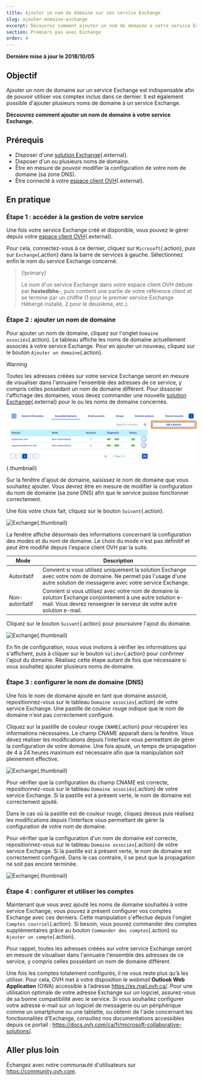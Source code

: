 ```yaml
---
title: Ajouter un nom de domaine sur son service Exchange
slug: ajouter-domaine-exchange
excerpt: Découvrez comment ajouter un nom de domaine à votre service Exchange
section: Premiers pas avec Exchange
order: 4
---
```


**Dernière mise à jour le 2018/10/05**

## Objectif

Ajouter un nom de domaine sur un service Exchange est indispensable afin de pouvoir utiliser vos comptes inclus dans ce dernier. Il est également possible d'ajouter plusieurs noms de domaine à un service Exchange. 

**Découvrez comment ajouter un nom de domaine à votre service Exchange.**

## Prérequis

- Disposer d'une [solution Exchange](https://www.ovh.com/ca/fr/emails/hosted-exchange/){.external}.
- Disposer d'un ou plusieurs noms de domaine.
- Être en mesure de pouvoir modifier la configuration de votre nom de domaine (sa zone DNS).
- Être connecté à votre [espace client OVH](https://ca.ovh.com/auth/?action=gotomanager&from=https://www.ovh.com/ca/fr/&ovhSubsidiary=qc){.external}.

## En pratique

### Étape 1 : accéder à la gestion de votre service

Une fois votre service Exchange créé et disponible, vous pouvez le gérer depuis votre [espace client OVH](https://ca.ovh.com/auth/?action=gotomanager&from=https://www.ovh.com/ca/fr/&ovhSubsidiary=qc){.external}.

Pour cela, connectez-vous à ce dernier, cliquez sur `Microsoft`{.action}, puis sur `Exchange`{.action} dans la barre de services à gauche. Sélectionnez enfin le nom du service Exchange concerné.

> [!primary]
>
> Le nom d'un service Exchange dans votre espace client OVH débute par **hostedbhs-**, puis contient une partie de votre référence client et se termine par un chiffre (1 pour le premier service Exchange Hébergé installé, 2 pour le deuxième, etc.).
>

### Étape 2 : ajouter un nom de domaine

Pour ajouter un nom de domaine, cliquez sur l'onglet `Domaine associés`{.action}. Le tableau affiche les noms de domaine actuellement associés à votre service Exchange. Pour en ajouter un nouveau, cliquez sur le bouton `Ajouter un domaine`{.action}.

> [!warning]
>
> Toutes les adresses créées sur votre service Exchange seront en mesure de visualiser dans l'annuaire l'ensemble des adresses de ce service, y compris celles possédant un nom de domaine différent. Pour dissocier l'affichage des domaines, vous devez commander une nouvelle [solution Exchange](https://www.ovh.com/ca/fr/emails/hosted-exchange/){.external} pour le ou les noms de domaine concernés.
>

![Exchange](images/add_domain_exchange_step1.png){.thumbnail}

Sur la fenêtre d'ajout de domaine, saisissez le nom de domaine que vous souhaitez ajouter. Vous devrez être en mesure de modifier la configuration du nom de domaine (sa zone DNS) afin que le service puisse fonctionner correctement.

Une fois votre choix fait, cliquez sur le bouton `Suivant`{.action}.

![Exchange](images/add_domain_exchange_step2-ca.png){.thumbnail}

La fenêtre affiche désormais des informations concernant la configuration des modes et du nom de domaine. Le choix du mode n'est pas définitif et peut être modifié depuis l'espace client OVH par la suite.

|Mode|Description|
|---|---|
|Autoritatif|Convient si vous utilisez uniquement la solution Exchange avec votre nom de domaine. Ne permet pas l'usage d'une autre solution de messagerie avec votre service Exchange.|
|Non-autoritatif|Convient si vous utilisez avec votre nom de domaine la solution Exchange conjointement à une autre solution e-mail. Vous devrez renseigner le serveur de votre autre solution e-mail.|

Cliquez sur le bouton `Suivant`{.action} pour poursuivre l'ajout du domaine.

![Exchange](images/add_domain_exchange_step3-ca.png){.thumbnail}

En fin de configuration, nous vous invitons à vérifier les informations qui s'affichent, puis à cliquer sur le bouton `Valider`{.action} pour confirmer l'ajout du domaine. Réalisez cette étape autant de fois que nécessaire si vous souhaitez ajouter plusieurs noms de domaine.

### Étape 3 : configurer le nom de domaine (DNS)

Une fois le nom de domaine ajouté en tant que domaine associé, repositionnez-vous sur le tableau `Domaine associés`{.action} de votre service Exchange. Une pastille de couleur rouge indique que le nom de domaine n'est pas correctement configuré.

Cliquez sur la pastille de couleur rouge `CNAME`{.action} pour récupérer les informations nécessaires. Le champ CNAME apparaît dans la fenêtre. Vous devez réaliser les modifications depuis l’interface vous permettant de gérer la configuration de votre domaine. Une fois ajouté, un temps de propagation de 4 à 24 heures maximum est nécessaire afin que la manipulation soit pleinement effective.

![Exchange](images/add_domain_exchange_step4-ca.png){.thumbnail}

Pour vérifier que la configuration du champ CNAME est correcte, repositionnez-vous sur le tableau `Domaine associés`{.action} de votre service Exchange. Si la pastille est à présent verte, le nom de domaine est correctement ajouté.

Dans le cas où la pastille est de couleur rouge, cliquez dessus puis réalisez les modifications depuis l’interface vous permettant de gérer la configuration de votre nom de domaine.

Pour vérifier que la configuration d'un nom de domaine est correcte, repositionnez-vous sur le tableau `Domaine associés`{.action} de votre service Exchange. Si la pastille est à présent verte, le nom de domaine est correctement configuré. Dans le cas contraire, il se peut que la propagation ne soit pas encore terminée.

![Exchange](images/add_domain_exchange_step5-ca.png){.thumbnail}

### Étape 4 : configurer et utiliser les comptes

Maintenant que vous avez ajouté les noms de domaine souhaités à votre service Exchange, vous pouvez à présent configurer vos comptes Exchange avec ces derniers. Cette manipulation s'effectue depuis l'onglet `Comptes courriel`{.action}. Si besoin, vous pouvez commander des comptes supplémentaires grâce au bouton `Commander des comptes`{.action} ou `Ajouter un compte`{.action}.

Pour rappel, toutes les adresses créées sur votre service Exchange seront en mesure de visualiser dans l'annuaire l'ensemble des adresses de ce service, y compris celles possédant un nom de domaine différent.

Une fois les comptes totalement configurés, il ne vous reste plus qu’à les utiliser. Pour cela, OVH met à votre disposition le *webmail* **Outlook Web Application** (OWA) accessible à l’adresse <https://ex.mail.ovh.ca/>. Pour une utilisation optimale de votre adresse Exchange sur un logiciel, assurez-vous de sa bonne compatibilité avec le service. Si vous souhaitez configurer votre adresse e-mail sur un logiciel de messagerie ou un périphérique comme un smartphone ou une tablette, ou obtenir de l'aide concernant les fonctionnalités d'Exchange, consultez nos documentations accessibles depuis ce portail : <https://docs.ovh.com/ca/fr/microsoft-collaborative-solutions/>.

## Aller plus loin

Échangez avec notre communauté d'utilisateurs sur <https://community.ovh.com>.
